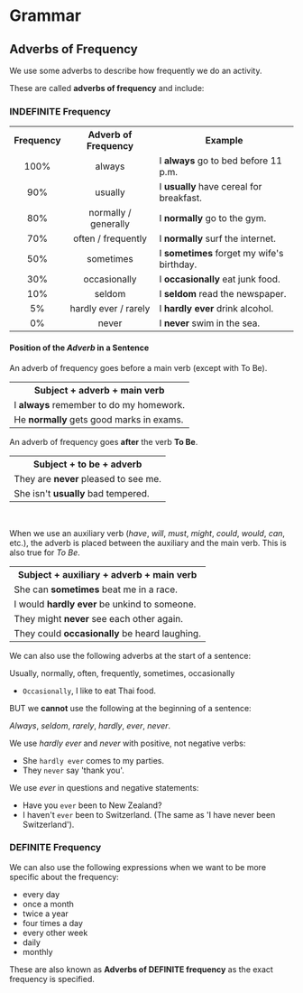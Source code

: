 # Grammar

## Adverbs of Frequency

We use some adverbs to describe how frequently we do an activity.

These are called **adverbs of frequency** and include:

### INDEFINITE Frequency

<table>
    <tbody>
        <tr>
            <th>Frequency</th>
            <th>Adverb of Frequency</th>
            <th>Example</th>
        </tr>
        <tr>
            <td><center>100%</td>
            <td><center>always</td>
            <td>I <strong>always</strong> go to bed before 11 p.m.</td>
        </tr>
        <tr>
            <td><center>90%</td>
            <td><center>usually</td>
            <td>I <strong>usually</strong> have cereal for breakfast.</td>
        </tr>
        <tr>
            <td><center>80%</td>
            <td><center>normally / generally</td>
            <td>I <strong>normally</strong> go to the gym.</td>
        </tr>
        <tr>
            <td><center>70%</td>
            <td><center>often / frequently</td>
            <td>I <strong>normally</strong> surf the internet.</td>
        </tr>
        <tr>
            <td><center>50%</td>
            <td><center>sometimes</td>
            <td>I <strong>sometimes</strong> forget my wife's birthday.</td>
        </tr>
        <tr>
            <td><center>30%</td>
            <td><center>occasionally</td>
            <td>I <strong>occasionally</strong> eat junk food.</td>
        </tr>
        <tr>
            <td><center>10%</td>
            <td><center>seldom</td>
            <td>I <strong>seldom</strong> read the newspaper.</td>
        </tr>
        <tr>
            <td><center>5%</td>
            <td><center>hardly ever / rarely</td>
            <td>I <strong>hardly ever</strong> drink alcohol.</td>
        </tr>
        <tr>
            <td><center>0%</td>
            <td><center>never</td>
            <td>I <strong>never</strong> swim in the sea.</td>
        </tr>
    </tbody>
</table>

#### Position of the *Adverb* in a Sentence

An adverb of frequency goes before a main verb (except with To Be).

<table>
    <tbody>
        <tr>
            <th>Subject + adverb + main verb</th>
        </tr>
        <tr>
            <td> I <strong>always</strong> remember to do my homework. </td>
        </tr>
        <tr>
            <td> He <strong>normally</strong> gets good marks in exams. </td>
        </tr>
    </tbody>
</table>

An adverb of frequency goes **after** the verb **To Be**.

<table>
    <tbody>
        <tr>
            <th>Subject + to be + adverb</th>
        </tr>
        <tr>
            <td> They are <strong>never</strong> pleased to see me. </td>
        </tr>
        <tr>
            <td> She isn't <strong>usually</strong> bad tempered. </td>
        </tr>
    </tbody>
</table>

<br/>

When we use an auxiliary verb (*have*, *will*, *must*, *might*, *could*, *would*, *can*, etc.), the adverb is placed between the auxiliary and the main verb. This is also true for *To Be*.

<table>
    <tbody>
        <tr>
            <th>Subject + auxiliary + adverb + main verb</th>
        </tr>
        <tr>
            <td> She can <strong>sometimes</strong> beat me in a race. </td>
        </tr>
        <tr>
            <td> I would <strong>hardly ever</strong> be unkind to someone. </td>
        </tr>
        <tr>
            <td> They might <strong>never</strong> see each other again. </td>
        </tr>
        <tr>
            <td> They could <strong>occasionally</strong> be heard laughing. </td>
        </tr>
    </tbody>
</table>

We can also use the following adverbs at the start of a sentence:

Usually, normally, often, frequently, sometimes, occasionally

* `Occasionally`, I like to eat Thai food.

BUT we **cannot** use the following at the beginning of a sentence:

*Always*, *seldom*, *rarely*, *hardly*, *ever*, *never*.

We use *hardly ever* and *never* with positive, not negative verbs:

* She `hardly ever` comes to my parties.
* They `never` say 'thank you'.

We use *ever* in questions and negative statements:

* Have you `ever` been to New Zealand?
* I haven't `ever` been to Switzerland. (The same as 'I have never been Switzerland').

### DEFINITE Frequency

We can also use the following expressions when we want to be more specific about the frequency:

* every day
* once a month
* twice a year
* four times a day
* every other week
* daily
* monthly

These are also known as **Adverbs of DEFINITE frequency** as the exact frequency is specified.